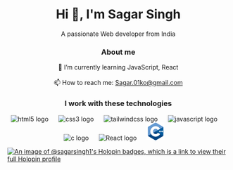 <h1 align="center">Hi 👋, I'm Sagar Singh</h1>

<p align="center">A passionate Web developer from India</p>

<h3 align="center">About me</h3>

<p align="center">
  🌱 I’m currently learning JavaScript, React<br><br>
  📫 How to reach me: <a href="mailto:Sagar.01ko@gmail.com">Sagar.01ko@gmail.com</a>
</p>

<h3 align="center">I work with these technologies</h3>

<div align="center">
  <img src="https://cdn.jsdelivr.net/gh/devicons/devicon/icons/html5/html5-original.svg" height="40" alt="html5 logo" />
  <img width="15" />
  <img src="https://cdn.jsdelivr.net/gh/devicons/devicon/icons/css3/css3-original.svg" height="40" alt="css3 logo" />
  <img width="15" />
  <img src="https://upload.wikimedia.org/wikipedia/commons/d/d5/Tailwind_CSS_Logo.svg" height="40" alt="tailwindcss logo" />
  <img width="15" />
  <img src="https://cdn.jsdelivr.net/gh/devicons/devicon/icons/javascript/javascript-original.svg" height="40" alt="javascript logo" />
  <img width="15" />
  <img src="https://cdn.jsdelivr.net/gh/devicons/devicon/icons/c/c-original.svg" height="40" alt="c logo" />
  <img width="15" />
  <img src="https://cdn.jsdelivr.net/gh/devicons/devicon/icons/react/react-original.svg" height="40" alt="React logo" />
  <img width="15" />
  <img src="https://github.com/devicons/devicon/blob/v2.15.1/icons/cplusplus/cplusplus-original.svg" height="40" alt="C++ logo" />
  <img width="15" />
</div>

[![An image of @sagarsingh1's Holopin badges, which is a link to view their full Holopin profile](https://holopin.me/sagarsingh1)](https://holopin.io/@sagarsingh1)
